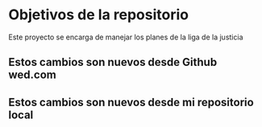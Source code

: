 # Objetivos de la repositorio

Este proyecto se encarga de manejar los planes de la liga de la justicia

## Estos cambios son nuevos desde Github wed.com
## Estos cambios son nuevos desde mi repositorio local 
